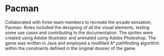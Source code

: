 # Pacman

Collaborated with three team members to recreate the arcade sensation, Pacman. Roles included the designing of all the visual elements, testing some use cases  and contributing to the documentation. The sprites were created using Adobe Illustrator and animated using Adobe Photoshop. The game was written in Java and employed a modified A* pathfinding algorithm within the constraints defined in the original dossier of the game.
